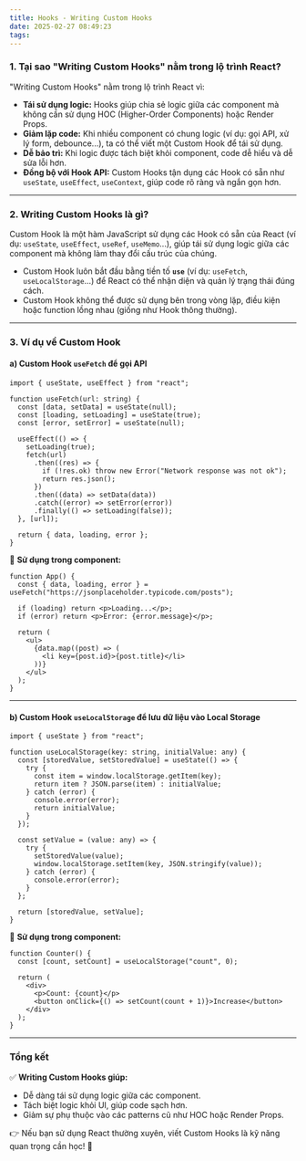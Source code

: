 ```yaml
---
title: Hooks - Writing Custom Hooks
date: 2025-02-27 08:49:23
tags:
---
```


### 1. **Tại sao "Writing Custom Hooks" nằm trong lộ trình React?**
"Writing Custom Hooks" nằm trong lộ trình React vì:  
- **Tái sử dụng logic:** Hooks giúp chia sẻ logic giữa các component mà không cần sử dụng HOC (Higher-Order Components) hoặc Render Props.  
- **Giảm lặp code:** Khi nhiều component có chung logic (ví dụ: gọi API, xử lý form, debounce...), ta có thể viết một Custom Hook để tái sử dụng.  
- **Dễ bảo trì:** Khi logic được tách biệt khỏi component, code dễ hiểu và dễ sửa lỗi hơn.  
- **Đồng bộ với Hook API:** Custom Hooks tận dụng các Hook có sẵn như `useState`, `useEffect`, `useContext`, giúp code rõ ràng và ngắn gọn hơn.  

---

### 2. **Writing Custom Hooks là gì?**
Custom Hook là một hàm JavaScript sử dụng các Hook có sẵn của React (ví dụ: `useState`, `useEffect`, `useRef`, `useMemo`...), giúp tái sử dụng logic giữa các component mà không làm thay đổi cấu trúc của chúng.  
- Custom Hook luôn bắt đầu bằng tiền tố **`use`** (ví dụ: `useFetch`, `useLocalStorage`...) để React có thể nhận diện và quản lý trạng thái đúng cách.  
- Custom Hook không thể được sử dụng bên trong vòng lặp, điều kiện hoặc function lồng nhau (giống như Hook thông thường).  

---

### 3. **Ví dụ về Custom Hook**
#### a) **Custom Hook `useFetch` để gọi API**
```tsx
import { useState, useEffect } from "react";

function useFetch(url: string) {
  const [data, setData] = useState(null);
  const [loading, setLoading] = useState(true);
  const [error, setError] = useState(null);

  useEffect(() => {
    setLoading(true);
    fetch(url)
      .then((res) => {
        if (!res.ok) throw new Error("Network response was not ok");
        return res.json();
      })
      .then((data) => setData(data))
      .catch((error) => setError(error))
      .finally(() => setLoading(false));
  }, [url]);

  return { data, loading, error };
}
```
📌 **Sử dụng trong component:**
```tsx
function App() {
  const { data, loading, error } = useFetch("https://jsonplaceholder.typicode.com/posts");

  if (loading) return <p>Loading...</p>;
  if (error) return <p>Error: {error.message}</p>;

  return (
    <ul>
      {data.map((post) => (
        <li key={post.id}>{post.title}</li>
      ))}
    </ul>
  );
}
```
---

#### b) **Custom Hook `useLocalStorage` để lưu dữ liệu vào Local Storage**
```tsx
import { useState } from "react";

function useLocalStorage(key: string, initialValue: any) {
  const [storedValue, setStoredValue] = useState(() => {
    try {
      const item = window.localStorage.getItem(key);
      return item ? JSON.parse(item) : initialValue;
    } catch (error) {
      console.error(error);
      return initialValue;
    }
  });

  const setValue = (value: any) => {
    try {
      setStoredValue(value);
      window.localStorage.setItem(key, JSON.stringify(value));
    } catch (error) {
      console.error(error);
    }
  };

  return [storedValue, setValue];
}
```
📌 **Sử dụng trong component:**
```tsx
function Counter() {
  const [count, setCount] = useLocalStorage("count", 0);

  return (
    <div>
      <p>Count: {count}</p>
      <button onClick={() => setCount(count + 1)}>Increase</button>
    </div>
  );
}
```
---

### **Tổng kết**
✅ **Writing Custom Hooks giúp:**  
- Dễ dàng tái sử dụng logic giữa các component.  
- Tách biệt logic khỏi UI, giúp code sạch hơn.  
- Giảm sự phụ thuộc vào các patterns cũ như HOC hoặc Render Props.  

👉 Nếu bạn sử dụng React thường xuyên, viết Custom Hooks là kỹ năng quan trọng cần học! 🚀
